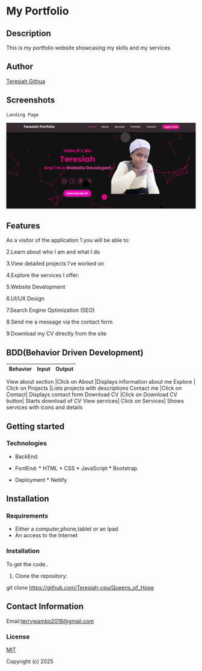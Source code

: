 # My Portfolio

## Description
This is my portfolio website showcasing my skills and my services

## Author

[Teresiah Githua](https://github.com/Teresiah-cpu)


## Screenshots

```
Landing Page
```

<img src="files\images\website_screenshot.png">



## Features

As a visitor of the application 
1.you will be able to:

2.Learn about who I am and what I do

3.View detailed projects I’ve worked on

4.Explore the services I offer:

5.Website Development

6.UI/UX Design

7.Search Engine Optimization (SEO)

8.Send me a message via the contact form

9.Download my CV directly from the site

## BDD(Behavior Driven Development)
| Behavior            | Input                         | Output                        | 
| ------------------- | ----------------------------- | ----------------------------- | 

View about section	|Click on About	|Displays information about me
Explore |	Click on Projects	|Lists projects with descriptions
Contact me	|Click on Contact|	Displays contact form
Download CV	|Click on Download CV button|	Starts download of CV
View services|	Click on Services|	Shows services with icons and details


## Getting started
 
### Technologies
* BackEnd:
     
* FontEnd:
      * HTML
      * CSS
      * JavaScript
      * Bootstrap

* Deployment
      * Netlify  



## Installation
### Requirements

* Either a computer,phone,tablet or an Ipad
* An access to the Internet


### Installation
To get the code..

1. Clone the repository:
  
  git clone https://github.com/Teresiah-cpu/Queens_of_Hope






## Contact Information
Email:terrywambo2018@gmail.com

### License

[MIT](license)

Copyright (c) 2025